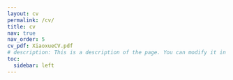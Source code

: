 ```yaml
---
layout: cv
permalink: /cv/
title: cv
nav: true
nav_order: 5
cv_pdf: XiaoxueCV.pdf
# description: This is a description of the page. You can modify it in '_pages/cv.md'. You can also change or remove the top pdf download button.
toc:
  sidebar: left
---
```

